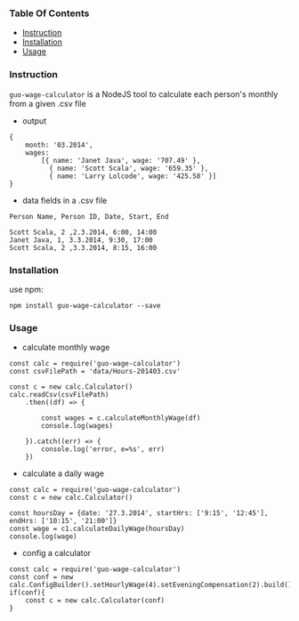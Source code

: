 ###  Table Of Contents
+ [Instruction](#intro)
+ [Installation](#install)
+ [Usage](#use)


### Instruction
`guo-wage-calculator` is a NodeJS tool to calculate each person's monthly from a given .csv file
+ output
```
{
    month: '03.2014',
    wages:
        [{ name: 'Janet Java', wage: '707.49' },
          { name: 'Scott Scala', wage: '659.35' },
          { name: 'Larry Lolcode', wage: '425.58' }]
}
```
+ data fields in a .csv file
```
Person Name, Person ID, Date, Start, End

Scott Scala, 2 ,2.3.2014, 6:00, 14:00
Janet Java, 1, 3.3.2014, 9:30, 17:00
Scott Scala, 2 ,3.3.2014, 8:15, 16:00
```

### Installation
use npm:
```
npm install guo-wage-calculator --save
```

### Usage

+ calculate monthly wage
```
const calc = require('guo-wage-calculator')
const csvFilePath = 'data/Hours-201403.csv'

const c = new calc.Calculator()
calc.readCsv(csvFilePath)
    .then((df) => {

        const wages = c.calculateMonthlyWage(df)
        console.log(wages)

    }).catch((err) => {
        console.log('error, e=%s', err)
    })
```

+ calculate a daily wage
```
const calc = require('guo-wage-calculator')
const c = new calc.Calculator()

const hoursDay = {date: '27.3.2014', startHrs: ['9:15', '12:45'], endHrs: ['10:15', '21:00']}
const wage = c1.calculateDailyWage(hoursDay)
console.log(wage)

```

+ config a calculator
```
const calc = require('guo-wage-calculator')
const conf = new calc.ConfigBuilder().setHourlyWage(4).setEveningCompensation(2).build()
if(conf){
    const c = new calc.Calculator(conf)
}

```